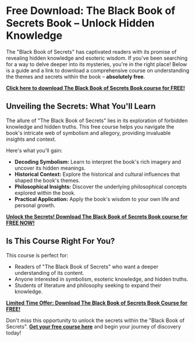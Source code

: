 # Free Download: The Black Book of Secrets Book – Unlock Hidden Knowledge

The "Black Book of Secrets" has captivated readers with its promise of revealing hidden knowledge and esoteric wisdom. If you've been searching for a way to delve deeper into its mysteries, you're in the right place! Below is a guide and a link to download a comprehensive course on understanding the themes and secrets within the book – **absolutely free**.

[**Click here to download The Black Book of Secrets Book course for FREE!**](https://udemywork.com/the-black-book-of-secrets-book)

## Unveiling the Secrets: What You'll Learn

The allure of "The Black Book of Secrets" lies in its exploration of forbidden knowledge and hidden truths. This free course helps you navigate the book's intricate web of symbolism and allegory, providing invaluable insights and context.

Here's what you'll gain:

*   **Decoding Symbolism:** Learn to interpret the book's rich imagery and uncover its hidden meanings.
*   **Historical Context:** Explore the historical and cultural influences that shaped the book's themes.
*   **Philosophical Insights:** Discover the underlying philosophical concepts explored within the book.
*   **Practical Application:** Apply the book's wisdom to your own life and personal growth.

[**Unlock the Secrets! Download The Black Book of Secrets Book course for FREE NOW!**](https://udemywork.com/the-black-book-of-secrets-book)

## Is This Course Right For You?

This course is perfect for:

*   Readers of "The Black Book of Secrets" who want a deeper understanding of its content.
*   Anyone interested in symbolism, esoteric knowledge, and hidden truths.
*   Students of literature and philosophy seeking to expand their knowledge.

[**Limited Time Offer: Download The Black Book of Secrets Book Course for FREE!**](https://udemywork.com/the-black-book-of-secrets-book)

Don't miss this opportunity to unlock the secrets within the "Black Book of Secrets". **[Get your free course here](https://udemywork.com/the-black-book-of-secrets-book)** and begin your journey of discovery today!
